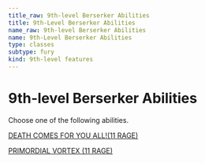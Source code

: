 ```yaml
---
title_raw: 9th-level Berserker Abilities
title: 9th-Level Berserker Abilities
name_raw: 9th-level Berserker Abilities
name: 9th-Level Berserker Abilities
type: classes
subtype: fury
kind: 9th-level features
---
```


# 9th-level Berserker Abilities

Choose one of the following abilities.

[DEATH COMES FOR YOU ALL!(11 RAGE)](<./Death%20Comes%20For%20You%20ALL(11%20RAGE).md>)

[PRIMORDIAL VORTEX (11 RAGE)](./Primordial%20Vortex.md)

